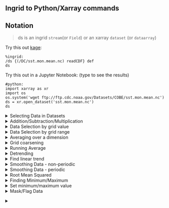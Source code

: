 ## Ingrid to Python/Xarray commands

## Notation

>ds is an ingrid `stream`(or `Field`) or an xarray `dataset` (or `dataarray`)

Try this out [kage](http://kage.ldeo.columbia.edu:81/expert): 
```
%ingrid:
/ds {(/DC/sst.mon.mean.nc) readCDF} def
ds
```

Try this out in a Jupyter Notebook: (type <shift><enter> to see the results)
```
#python:
import xarray as xr
import os
os.system('wget ftp://ftp.cdc.noaa.gov/Datasets/COBE/sst.mon.mean.nc')
ds = xr.open_dataset('sst.mon.mean.nc')
ds
```

<details> <summary>Selecting Data in Datasets </summary> <p>  
A dataset (stream) contains variables, grids, coordinates and metadata. These can be selected by similar methods for ingrid and python. Try selecting `.sst` and `.lon`

```
%ingrid:
ds .sst
```

```
#python:
ds.sst
```
</p> </details>

<details> <summary>Addition/Subtraction/Multiplication </summary> <p>  
In ingrid, compatible objects (streams, numbers) can be added together element by element

```
%ingrid:
ds .sst 273.15 add
```

In python, compatible objects (xarray datasets/dataarrays, numbers) can be added together

```
#python:
ds.sst + 273.15
```
</p> </details>

<details> <summary>Data Selection by grid value </summary> <p>  

```
%ingrid:
ds time (Jan 1960) VALUE lat 20 VALUE
```

```
#python:
ds.sel(time= '1960-01', lat=20, method='nearest')
```
</p> </details>

<details> <summary>Data Selection by grid range </summary> <p>  

```
%ingrid:
ds T (Jan 1982) (Dec 1995) RANGE lon 20 60 RANGE
```

```
#python:
ds.sel(time=slice('1982-01','1995-12'),lon=slice(20,60))
```
</p> </details>

<details> <summary>Averaging over a dimension </summary> <p>  

```
%ingrid:
ds [time] average
ds [lat lon] average
```

```
#python:
ds.mean('time')
ds.mean(['lat','lon'])
```
</p> </details>

<details> <summary>Grid coarsening </summary> <p>  

```
%ingrid:
ds time 12 boxAverage 
```

```
#python:
<ds>.coarsen(time=12,boundary='trim').mean()
```
</p> </details>

<details> <summary>Running Average </summary> <p>  

```
%ingrid:
<ds> time 3 runningAverage
```

```
#python:
<ds>.rolling(time=3, center=True).mean()
```
</p> </details>

<details> <summary>Detrending</summary> <p>  

```
%ingrid:
(ssta.nc)readCDF .ssta [time]detrend-bfl
```

```
#python:
ds = xr.open_dataset('ssta.nc')
dfit = ds.ssta.polyfit('time', 1, skipna=True)
ds.ssta - xr.polyval(coord=ds.time, coeffs=dfit.polyfit_coefficients)
```
</p> </details>

<details> <summary> Find linear trend</summary> <p>  

```
%ingrid:
(ssta.nc)readCDF .ssta dup [time]detrend-bfl sub dup time last VALUE exch T first VALUE sub
```

```
#python:
ds = xr.open_dataset('ssta.nc') 
dfit = ds.ssta.polyfit('time', 1, skipna=True)
ds['linear_fit'] = xr.polyval(coord=ds.time, coeffs=dfit.polyfit_coefficients)
ds['trend'] = (ds.linear_fit[-1] - ds.linear_fit[0])
```
</p> </details>

<details> <summary>Smoothing Data - non-periodic</summary> <p>  

```
%ingrid:
<ds> [time] 1 SM121
```

```
#python:
ds.pad(time=1,mode='symmetric').rolling(time=3, center=True).mean().dropna("time")
```
</p> </details>

<details> <summary>Smoothing Data - periodic</summary> <p>  

```
%ingrid:
<ds> [time] 1 SM121
```

```
#python:
ds.pad(time=1, mode="wrap").rolling(time=3, center=True).mean().dropna("time")
```
</p> </details>

<details> <summary>Root Mean Squared</summary> <p>  

```
%ingrid:
<ds> [time]rmsover
```

```
#python:
ds.std('time')
```
</p> </details>

<details> <summary>Finding Minimum/Maximum</summary> <p>  

```
%ingrid:
<ds> [lon lat] maxover
<ds> [time] minover
```

```
#python:
ds.max(['lon','lat'])
ds.min('time')
```
</p> </details>

<details> <summary>Set minimum/maximum value</summary> <p>  

```
%ingrid:
ds .sst 0 max 28 min
```

```
#python:
ds.sst.clip(min=0,max=28) 
```

</p> </details>

<details> <summary>Mask/Flag Data</summary> <p>  

```
%ingrid:

```

```
#python:
```
</p> </details>

</p> </details>

<details> <summary></summary> <p>  

```
%ingrid:
```

```
#python:
```
</p> </details>

